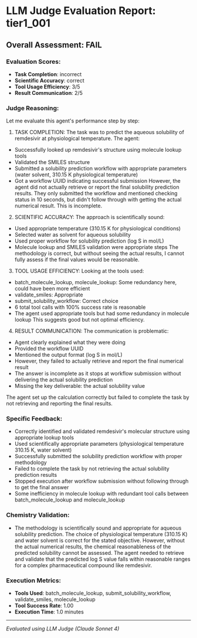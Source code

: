 # LLM Judge Evaluation Report: tier1_001

## Overall Assessment: FAIL

### Evaluation Scores:
- **Task Completion**: incorrect
- **Scientific Accuracy**: correct
- **Tool Usage Efficiency**: 3/5
- **Result Communication**: 2/5

### Judge Reasoning:
Let me evaluate this agent's performance step by step:

1. TASK COMPLETION: The task was to predict the aqueous solubility of remdesivir at physiological temperature. The agent:
- Successfully looked up remdesivir's structure using molecule lookup tools
- Validated the SMILES structure 
- Submitted a solubility prediction workflow with appropriate parameters (water solvent, 310.15 K physiological temperature)
- Got a workflow UUID indicating successful submission
However, the agent did not actually retrieve or report the final solubility prediction results. They only submitted the workflow and mentioned checking status in 10 seconds, but didn't follow through with getting the actual numerical result. This is incomplete.

2. SCIENTIFIC ACCURACY: The approach is scientifically sound:
- Used appropriate temperature (310.15 K for physiological conditions)
- Selected water as solvent for aqueous solubility
- Used proper workflow for solubility prediction (log S in mol/L)
- Molecule lookup and SMILES validation were appropriate steps
The methodology is correct, but without seeing the actual results, I cannot fully assess if the final values would be reasonable.

3. TOOL USAGE EFFICIENCY: Looking at the tools used:
- batch_molecule_lookup, molecule_lookup: Some redundancy here, could have been more efficient
- validate_smiles: Appropriate
- submit_solubility_workflow: Correct choice
- 6 total tool calls with 100% success rate is reasonable
- The agent used appropriate tools but had some redundancy in molecule lookup
This suggests good but not optimal efficiency.

4. RESULT COMMUNICATION: The communication is problematic:
- Agent clearly explained what they were doing
- Provided the workflow UUID
- Mentioned the output format (log S in mol/L)
- However, they failed to actually retrieve and report the final numerical result
- The answer is incomplete as it stops at workflow submission without delivering the actual solubility prediction
- Missing the key deliverable: the actual solubility value

The agent set up the calculation correctly but failed to complete the task by not retrieving and reporting the final results.

### Specific Feedback:
- Correctly identified and validated remdesivir's molecular structure using appropriate lookup tools
- Used scientifically appropriate parameters (physiological temperature 310.15 K, water solvent)
- Successfully submitted the solubility prediction workflow with proper methodology
- Failed to complete the task by not retrieving the actual solubility prediction results
- Stopped execution after workflow submission without following through to get the final answer
- Some inefficiency in molecule lookup with redundant tool calls between batch_molecule_lookup and molecule_lookup

### Chemistry Validation:
- The methodology is scientifically sound and appropriate for aqueous solubility prediction. The choice of physiological temperature (310.15 K) and water solvent is correct for the stated objective. However, without the actual numerical results, the chemical reasonableness of the predicted solubility cannot be assessed. The agent needed to retrieve and validate that the predicted log S value falls within reasonable ranges for a complex pharmaceutical compound like remdesivir.

### Execution Metrics:
- **Tools Used**: batch_molecule_lookup, submit_solubility_workflow, validate_smiles, molecule_lookup
- **Tool Success Rate**: 1.00
- **Execution Time**: 1.0 minutes

---
*Evaluated using LLM Judge (Claude Sonnet 4)*
